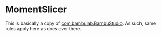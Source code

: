 # MomentSlicer

This is basically a copy of [com.bambulab.BambuStudio](https://github.com/flathub/com.bambulab.BambuStudio). As such, same rules apply here as does over there.
